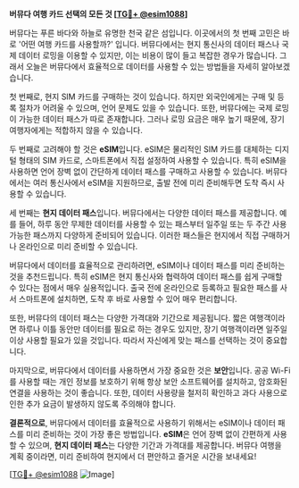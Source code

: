 **버뮤다 여행 카드 선택의 모든 것 [[TG💪+ @esim1088](https://t.me/s/esim1088)]**

버뮤다는 푸른 바다와 하늘로 유명한 천국 같은 섬입니다. 이곳에서의 첫 번째 고민은 바로 '어떤 여행 카드를 사용할까?' 입니다. 버뮤다에서는 현지 통신사의 데이터 패스나 국제 데이터 로밍을 이용할 수 있지만, 이는 비용이 많이 들고 복잡한 경우가 많습니다. 그래서 오늘은 버뮤다에서 효율적으로 데이터를 사용할 수 있는 방법들을 자세히 알아보겠습니다.

첫 번째로, 현지 SIM 카드를 구매하는 것이 있습니다. 하지만 외국인에게는 구매 및 등록 절차가 어려울 수 있으며, 언어 문제도 있을 수 있습니다. 또한, 버뮤다에는 국제 로밍이 가능한 데이터 패스가 따로 존재합니다. 그러나 로밍 요금은 매우 높기 때문에, 장기 여행자에게는 적합하지 않을 수 있습니다.

두 번째로 고려해야 할 것은 **eSIM**입니다. eSIM은 물리적인 SIM 카드를 대체하는 디지털 형태의 SIM 카드로, 스마트폰에서 직접 설정하여 사용할 수 있습니다. 특히 eSIM을 사용하면 언어 장벽 없이 간단하게 데이터 패스를 구매하고 사용할 수 있습니다. 버뮤다에서는 여러 통신사에서 eSIM을 지원하므로, 출발 전에 미리 준비해두면 도착 즉시 사용할 수 있습니다.

세 번째는 **현지 데이터 패스**입니다. 버뮤다에서는 다양한 데이터 패스를 제공합니다. 예를 들어, 하루 동안 무제한 데이터를 사용할 수 있는 패스부터 일주일 또는 두 주간 사용 가능한 패스까지 다양하게 준비되어 있습니다. 이러한 패스들은 현지에서 직접 구매하거나 온라인으로 미리 준비할 수 있습니다.

버뮤다에서 데이터를 효율적으로 관리하려면, eSIM이나 데이터 패스를 미리 준비하는 것을 추천드립니다. 특히 eSIM은 현지 통신사와 협력하여 데이터 패스를 쉽게 구매할 수 있다는 점에서 매우 실용적입니다. 출국 전에 온라인으로 등록하고 필요한 패스를 사서 스마트폰에 설치하면, 도착 후 바로 사용할 수 있어 매우 편리합니다.

또한, 버뮤다의 데이터 패스는 다양한 가격대와 기간으로 제공됩니다. 짧은 여행객이라면 하루나 이틀 동안만 데이터를 필요로 하는 경우도 있지만, 장기 여행객이라면 일주일 이상 사용할 필요가 있을 것입니다. 따라서 자신에게 맞는 패스를 선택하는 것이 중요합니다.

마지막으로, 버뮤다에서 데이터를 사용하면서 가장 중요한 것은 **보안**입니다. 공공 Wi-Fi를 사용할 때는 개인 정보를 보호하기 위해 항상 보안 소프트웨어를 설치하고, 암호화된 연결을 사용하는 것이 좋습니다. 또한, 데이터 사용량을 철저히 확인하고 과다 사용으로 인한 추가 요금이 발생하지 않도록 주의해야 합니다.

**결론적으로**, 버뮤다에서 데이터를 효율적으로 사용하기 위해서는 eSIM이나 데이터 패스를 미리 준비하는 것이 가장 좋은 방법입니다. **eSIM**은 언어 장벽 없이 간편하게 사용할 수 있으며, **현지 데이터 패스**는 다양한 기간과 가격대를 제공합니다. 버뮤다 여행을 계획 중이라면, 미리 준비하여 현지에서 더 편안하고 즐거운 시간을 보내세요!

[[TG💪+ @esim1088](https://t.me/s/esim1088) ![Image](https://i.postimg.cc/Y0z9fWf4/image.png)]